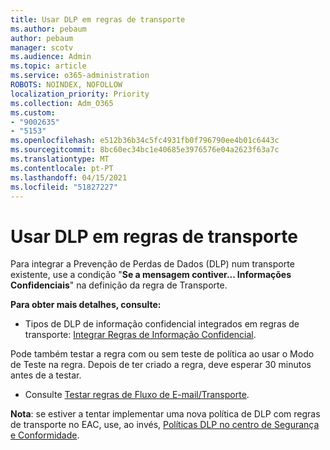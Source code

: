 ```yaml
---
title: Usar DLP em regras de transporte
ms.author: pebaum
author: pebaum
manager: scotv
ms.audience: Admin
ms.topic: article
ms.service: o365-administration
ROBOTS: NOINDEX, NOFOLLOW
localization_priority: Priority
ms.collection: Adm_O365
ms.custom:
- "9002635"
- "5153"
ms.openlocfilehash: e512b36b34c5fc4931fb0f796790ee4b01c6443c
ms.sourcegitcommit: 8bc60ec34bc1e40685e3976576e04a2623f63a7c
ms.translationtype: MT
ms.contentlocale: pt-PT
ms.lasthandoff: 04/15/2021
ms.locfileid: "51827227"
---
```

# <a name="using-dlp-in-transport-rules"></a>Usar DLP em regras de transporte

Para integrar a Prevenção de Perdas de Dados (DLP) num transporte existente, use a condição "**Se a mensagem contiver... Informações Confidenciais**" na definição da regra de Transporte.

**Para obter mais detalhes, consulte:**

- Tipos de DLP de informação confidencial integrados em regras de transporte: [Integrar Regras de Informação Confidencial](https://docs.microsoft.com/exchange/security-and-compliance/data-loss-prevention/integrate-sensitive-information-rules).

Pode também testar a regra com ou sem teste de política ao usar o Modo de Teste na regra.  Depois de ter criado a regra, deve esperar 30 minutos antes de a testar.

- Consulte [Testar regras de Fluxo de E-mail/Transporte](https://docs.microsoft.com/exchange/security-and-compliance/mail-flow-rules/test-mail-flow-rules).

**Nota**: se estiver a tentar implementar uma nova política de DLP com regras de transporte no EAC, use, ao invés, [Políticas DLP no centro de Segurança e Conformidade](https://docs.microsoft.com/microsoft-365/compliance/data-loss-prevention-policies?view=o365-worldwide).
